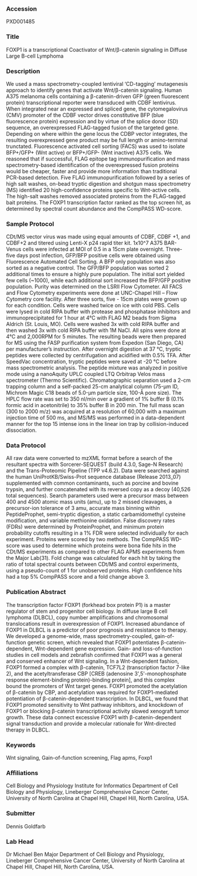 ### Accession
PXD001485

### Title
FOXP1 is a transcriptional Coactivator of Wnt/β-catenin signaling in Diffuse Large B-cell Lymphoma

### Description
We used a mass spectrometry-coupled lentiviral ‘CD-tagging’ mutagenesis approach to identify genes that activate Wnt/β-catenin signaling. Human A375 melanoma cells containing a β-catenin-driven GFP (green fluorescent protein) transcriptional reporter were transduced with CDBF lentivirus. When integrated near an expressed and spliced gene, the cytomegalovirus (CMV) promoter of the CDBF vector drives constitutive BFP (blue fluorescence protein) expression and by virtue of the splice donor (SD) sequence, an overexpressed FLAG-tagged fusion of the targeted gene. Depending on where within the gene locus the CDBP vector integrates, the resulting overexpressed gene product may be full length or amino-terminal trunctated. Fluorescence activated cell sorting (FACS) was used to isolate BFP+/GFP+ (Wnt active) or BFP+/GFP- (Wnt inactive) A375 cells. We reasoned that if successful, FLAG epitope tag immunopurification and mass spectrometry-based identification of the overexpressed fusion proteins would be cheaper, faster and provide more information than traditional PCR-based detection. Five FLAG immunopurification followed by a series of high salt washes, on-bead tryptic digestion and shotgun mass spectrometry (MS) identified 20 high-confidence proteins specific to Wnt-active cells. The high-salt washes removed associated proteins from the FLAG-tagged bait proteins. The FOXP1 transcription factor ranked as the top screen hit, as determined by spectral count abundance and the CompPASS WD-score.

### Sample Protocol
CDt/MS vector virus was made using equal amounts of CDBF, CDBF +1, and CDBF+2 and titered using Lenti-X p24 rapid titer kit. 1x10^7 A375 BAR-Venus cells were infected at MOI of 0.5 in a 15cm plate overnight. Three-five days post infection, GFP/BFP positive cells were obtained using Fluorescence Automated Cell Sorting. A BFP only population was also sorted as a negative control. The GFP/BFP population was sorted 2 additional times to ensure a highly pure population. The initial sort yielded few cells (~1000), while each additional sort increased the BFP/GFP positive population.  Purity was determined on the LSRII Flow Cytometer. All FACS and Flow Cytometry experiments were done at UNC-Chapel Hill – Flow Cytometry core facility.   After three sorts, five - 15cm plates were grown up for each condition. Cells were washed twice on ice with cold PBS.  Cells were lysed in cold RIPA buffer with protease and phosphatase inhibitors and immunoprecipitated for 1 hour at 4°C with FLAG M2 beads from Sigma Aldrich (St. Louis, MO). Cells were washed 3x with cold RIPA buffer and then washed 3x with cold RIPA buffer with 1M NaCl. All spins were done at 4°C and 2,000RPM for 5 minutes. The resulting beads were then prepared for MS using the FASP purification system from Expedon (San Diego, CA) per manufacturer’s instruction.  After overnight digestion at 37 °C, tryptic peptides were collected by centrifugation and acidified with 0.5% TFA. After SpeedVac concentration, tryptic peptides were saved at -20 °C before mass spectrometric analysis. The peptide mixture was analyzed in positive mode using a nanoAquity UPLC coupled LTQ Orbitrap Velos mass spectrometer (Thermo Scientific). Chromatographic separation used a 2-cm trapping column and a self-packed 25-cm analytical column (75-μm ID, Michrom Magic C18 beads of 5.0-μm particle size, 100-Å pore size). The HPLC flow rate was set to 350 nl/min over a gradient of 1% buffer B (0.1% formic acid in acetonitrile) to 35% buffer B in 200 min. The full mass scan (300 to 2000 m/z) was acquired at a resolution of 60,000 with a maximum injection time of 500 ms, and MS/MS was performed in a data-dependent manner for the top 15 intense ions in the linear ion trap by collision-induced dissociation.

### Data Protocol
All raw data were converted to mzXML format before a search of the resultant spectra with Sorcerer-SEQUEST (build 4.3.0, Sage-N Research) and the Trans-Proteomic Pipeline (TPP v4.6.2). Data were searched against the human UniProtKB/Swiss-Prot sequence database (Release 2013_07) supplemented with common contaminants, such as porcine and bovine trypsin, and further concatenated with its reversed copy as a decoy (40,526 total sequences). Search parameters used were a precursor mass between 400 and 4500 atomic mass units (amu), up to 2 missed cleavages, a precursor-ion tolerance of 3 amu, accurate mass binning within PeptideProphet, semi-tryptic digestion, a static carbamidomethyl cysteine modification, and variable methionine oxidation. False discovery rates (FDRs) were determined by ProteinProphet, and minimum protein probability cutoffs resulting in a 1% FDR were selected individually for each experiment.  Proteins were scored by two methods. The CompPASS WD-score was used to determine which proteins were bona fide hits in the CDt/MS experiments as compared to other FLAG APMS experiments from the Major Lab(31). Fold change was calculated for each hit by taking the ratio of total spectral counts between CDt/MS and control experiments, using a pseudo-count of 1 for unobserved proteins. High confidence hits had a top 5% CompPASS score and a fold change above 3.

### Publication Abstract
The transcription factor FOXP1 (forkhead box protein P1) is a master regulator of stem and progenitor cell biology. In diffuse large B cell lymphoma (DLBCL), copy number amplifications and chromosomal translocations result in overexpression of FOXP1. Increased abundance of FOXP1 in DLBCL is a predictor of poor prognosis and resistance to therapy. We developed a genome-wide, mass spectrometry-coupled, gain-of-function genetic screen, which revealed that FOXP1 potentiates &#x3b2;-catenin-dependent, Wnt-dependent gene expression. Gain- and loss-of-function studies in cell models and zebrafish confirmed that FOXP1 was a general and conserved enhancer of Wnt signaling. In a Wnt-dependent fashion, FOXP1 formed a complex with &#x3b2;-catenin, TCF7L2 (transcription factor 7-like 2), and the acetyltransferase CBP [CREB (adenosine 3',5'-monophosphate response element-binding protein)-binding protein], and this complex bound the promoters of Wnt target genes. FOXP1 promoted the acetylation of &#x3b2;-catenin by CBP, and acetylation was required for FOXP1-mediated potentiation of &#x3b2;-catenin-dependent transcription. In DLBCL, we found that FOXP1 promoted sensitivity to Wnt pathway inhibitors, and knockdown of FOXP1 or blocking &#x3b2;-catenin transcriptional activity slowed xenograft tumor growth. These data connect excessive FOXP1 with &#x3b2;-catenin-dependent signal transduction and provide a molecular rationale for Wnt-directed therapy in DLBCL.

### Keywords
Wnt signaling, Gain-of-function screening, Flag apms, Foxp1

### Affiliations
Cell Biology and Physiology
Institute for Informatics
Department of Cell Biology and Physiology, Lineberger Comprehensive Cancer Center, University of North Carolina at Chapel Hill, Chapel Hill, North Carolina, USA.

### Submitter
Dennis Goldfarb

### Lab Head
Dr Michael Ben Major
Department of Cell Biology and Physiology, Lineberger Comprehensive Cancer Center, University of North Carolina at Chapel Hill, Chapel Hill, North Carolina, USA.


